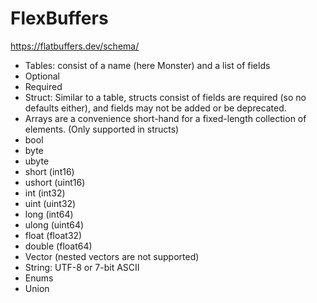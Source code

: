 # FlexBuffers

https://flatbuffers.dev/schema/

* Tables: consist of a name (here Monster) and a list of fields
* Optional
* Required
* Struct: Similar to a table, structs consist of fields are required (so no defaults either), and fields may not be added or be deprecated.
* Arrays are a convenience short-hand for a fixed-length collection of elements. (Only supported in structs)
* bool
* byte
* ubyte
* short (int16)
* ushort (uint16)
* int (int32)
* uint (uint32)
* long (int64)
* ulong (uint64)
* float (float32)
* double (float64)
* Vector (nested vectors are not supported)
* String: UTF-8 or 7-bit ASCII
* Enums
* Union
